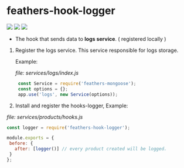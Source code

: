# feathers-hook-logger
<img src="https://img.shields.io/github/tag/oizpans/feathers-hook-logger.svg" /> <img src="https://img.shields.io/npm/v/jest.svg?label=jest" /> <img src="https://img.shields.io/npm/v/eslint.svg?label=eslint" />

- The hook that sends data to **logs service**. ( registered locally )

1. Register the logs service. This service responsible for logs storage.

   Example:

   *file: services/logs/index.js*
   ```js
    const Service = require('feathers-mongoose');
    const options = {};
    app.use('logs', new Service(options));
   ```

2. Install and register the hooks-logger, 
Example: 

*file: services/products/hooks.js*

```js
const logger = require('feathers-hook-logger');

module.exports = {
 before: {
   after: [logger()] // every product created will be logged. 
 }
};
```
